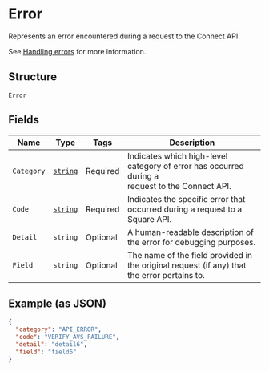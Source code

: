 
# Error

Represents an error encountered during a request to the Connect API.

See [Handling errors](https://developer.squareup.com/docs/build-basics/handling-errors) for more information.

## Structure

`Error`

## Fields

| Name | Type | Tags | Description |
|  --- | --- | --- | --- |
| `Category` | [`string`](../../doc/models/error-category.md) | Required | Indicates which high-level category of error has occurred during a<br>request to the Connect API. |
| `Code` | [`string`](../../doc/models/error-code.md) | Required | Indicates the specific error that occurred during a request to a<br>Square API. |
| `Detail` | `string` | Optional | A human-readable description of the error for debugging purposes. |
| `Field` | `string` | Optional | The name of the field provided in the original request (if any) that<br>the error pertains to. |

## Example (as JSON)

```json
{
  "category": "API_ERROR",
  "code": "VERIFY_AVS_FAILURE",
  "detail": "detail6",
  "field": "field6"
}
```

